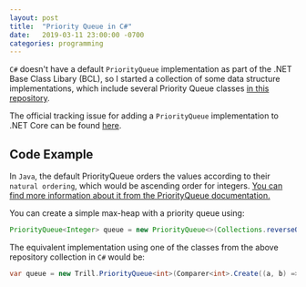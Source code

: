 ```yaml
---
layout: post
title:  "Priority Queue in C#"
date:   2019-03-11 23:00:00 -0700
categories: programming
---
```


`C#` doesn't have a default `PriorityQueue` implementation as part of the .NET Base Class Libary (BCL), so I started a collection of
some data structure implementations, which include several Priority Queue classes [in this repository](https://github.com/unknownv2/data-structures).

The official tracking issue for adding a `PriorityQueue` implementation to .NET Core can be found [here](https://github.com/dotnet/corefx/issues/574).

## Code Example

In `Java`, the default PriorityQueue orders the values according to their `natural ordering`, which would be ascending order for integers.
[You can find more information about it from the PriorityQueue documentation.](https://docs.oracle.com/javase/8/docs/api/java/util/PriorityQueue.html)

You can create a simple max-heap with a priority queue using:

```Java
PriorityQueue<Integer> queue = new PriorityQueue<>(Collections.reverseOrder());
```
The equivalent implementation using one of the classes from the above repository collection in `C#` would be:

```C#
var queue = new Trill.PriorityQueue<int>(Comparer<int>.Create((a, b) => b.CompareTo(a));
```
